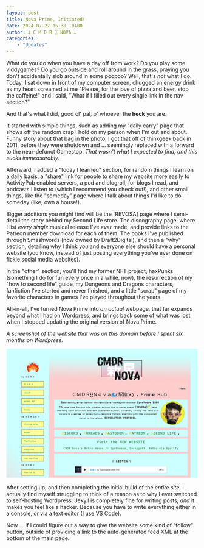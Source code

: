 ```yaml
---
layout: post
title: Nova Prime, Initiated!
date: 2024-07-27 15:38 -0400
author: 𐕣 C M D R ░ NOVA 𐕣
categories:
    - "Updates"
---
```

What do you do when you have a day off from work? Do you play some viddygames? Do you go outside and roll around in the grass, praying you don't accidentally slob around in some poopoo? Well, that's *not* what I do. Today, I sat down in front of my computer screen, chugged an energy drink as my heart screamed at me "Please, for the love of pizza and beer, stop the caffeine!" and I said, "What if I filled out every single link in the nav section?"

And that's what I did, good ol' pal, o' whoever the **heck** you are.

It started with simple things, such as adding my "daily carry" page that shows off the random crap I hold on my person when I'm out and about. Funny story about that bag in the photo, I got that off of thinkgeek back in 2011, before they were shutdown and ... seemingly replaced with a forward to the near-defunct Gamestop. *That wasn't what I expected to find, and this sucks immeasurably.*

Afterward, I added a "today I learned" section, for random things I learn on a daily basis, a "share" link for people to share my website more easily to ActivityPub enabled servers, a pod and blogroll, for blogs I read, and podcasts I listen to (which I recommend you check out!), and other small things, like the "someday" page where I talk about things I'd like to do someday (like, own a house!).

Bigger additions you might find will be the [REVOSA] page where I semi-detail the story behind my Second Life store. The discography page, where I list *every single* musical release I've *ever* made, and provide links to the Patreon member download for each of them. The books I've published through Smashwords (now owned by Draft2Digital), and then a "why" section, detailing why I think *you* and everyone else should have a personal website (you know, instead of just posting everything you've ever done on fickle social media websites).

In the "other" section, you'll find my former NFT project, haxPunks (something I do for fun every once in a while, now), the resurrection of my "how to second life" guide, my Dungeons and Dragons characters, fanfiction I've started and never finished, and a little "scrap" page of my favorite characters in games I've played throughout the years.

All-in-all, I've turned Nova Prime into *an actual* webpage, that far expands beyond what I had on Wordpress, and brings back some of what was lost when I stopped updating the original version of Nova Prime.

*A screenshot of the website that was on this domain before I spent six months on Wordpress.*

![a screenshot of the blue and pink, original version of Nova Prime](/img/prime_1.png)

After setting up, and then completing the initial build of the *entire site*, I actually find myself struggling to think of a reason as to why I ever switched to self-hosting Wordpress. Jekyll is completely fine for writing posts, *and* it makes you feel like a hacker. Because you have to write everything either in a console, or via a text editor (I use VS Code).

Now ... if I could figure out a way to give the website some kind of "follow" button, outside of providing a link to the auto-generated feed XML at the bottom of the main page.